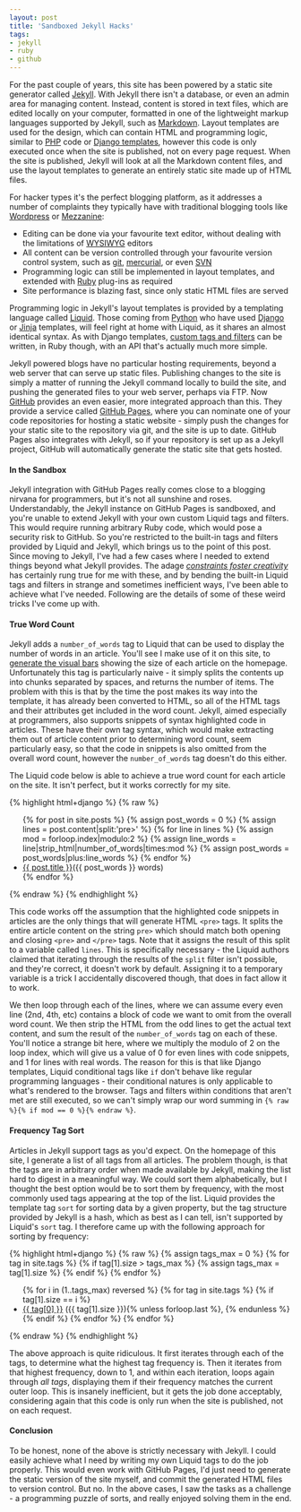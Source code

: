 ```yaml
---
layout: post
title: 'Sandboxed Jekyll Hacks'
tags:
- jekyll
- ruby
- github
---
```


For the past couple of years, this site has been powered by a static site generator called [Jekyll][jekyll]. With Jekyll there isn't a database, or even an admin area for managing content. Instead, content is stored in text files, which are edited locally on your computer, formatted in one of the lightweight markup languages supported by Jekyll, such as [Markdown][markdown]. Layout templates are used for the design, which can contain HTML and programming logic, similar to [PHP][php] code or [Django templates][django-templates], however this code is only executed once when the site is published, not on every page request. When the site is published, Jekyll will look at all the Markdown content files, and use the layout templates to generate an entirely static site made up of HTML files.

For hacker types it's the perfect blogging platform, as it addresses a number of complaints they typically have with traditional blogging tools like [Wordpress][wordpress] or [Mezzanine][mezzanine]:

* Editing can be done via your favourite text editor, without dealing with the limitations of [WYSIWYG][wysiwyg] editors
* All content can be version controlled through your favourite version control system, such as [git][git], [mercurial][mercurial], or even [SVN][svn]
* Programming logic can still be implemented in layout templates, and extended with [Ruby][ruby] plug-ins as required
* Site performance is blazing fast, since only static HTML files are served

Programming logic in Jekyll's layout templates is provided by a templating language called [Liquid][liquid]. Those coming from [Python][python] who have used [Django][django-templates] or [Jinja][jinja] templates, will feel right at home with Liquid, as it shares an almost  identical syntax. As with Django templates, [custom tags and filters][liquid-plugins] can be written, in Ruby though, with an API that's actually much more simple.

Jekyll powered blogs have no particular hosting requirements, beyond a web server that can serve up static files. Publishing changes to the site is simply a matter of running the Jekyll command locally to build the site, and pushing the generated files to your web server, perhaps via FTP. Now [GitHub][github] provides an even easier, more integrated approach than this. They provide a service called [GitHub Pages][github-pages], where you can nominate one of your code repositories for hosting a static website - simply push the changes for your static site to the repository via git, and the site is up to date. GitHub Pages also integrates with Jekyll, so if your repository is set up as a Jekyll project, GitHub will automatically generate the static site that gets hosted.

#### In the Sandbox

Jekyll integration with GitHub Pages really comes close to a blogging nirvana for programmers, but it's not all sunshine and roses. Understandably, the Jekyll instance on GitHub Pages is sandboxed, and you're unable to extend Jekyll with your own custom Liquid tags and filters. This would require running arbitrary Ruby code, which would pose a security risk to GitHub. So you're restricted to the built-in tags and filters provided by Liquid and Jekyll, which brings us to the point of this post. Since moving to Jekyll, I've had a few cases where I needed to extend things beyond what Jekyll provides. The adage _[constraints foster creativity][constraints]_ has certainly rung true for me with these, and by bending the built-in Liquid tags and filters in strange and sometimes inefficient ways, I've been able to achieve what I've needed. Following are the details of some of these weird tricks I've come up with.

#### True Word Count

Jekyll adds a `number_of_words` tag to Liquid that can be used to display the number of words in an article. You'll see I make use of it on this site, to [generate the visual bars][blog-home] showing the size of each article on the homepage. Unfortunately this tag is particularly naive - it simply splits the contents up into chunks separated by spaces, and returns the number of items. The problem with this is that by the time the post makes its way into the template, it has already been converted to HTML, so all of the HTML tags and their attributes get included in the word count. Jekyll, aimed especially at programmers, also supports snippets of syntax highlighted code in articles. These have their own tag syntax, which would make extracting them out of article content prior to determining word count, seem particularly easy, so that the code in snippets is also omitted from the overall word count, however the `number_of_words` tag doesn't do this either.

The Liquid code below is able to achieve a true word count for each article on the site. It isn't perfect, but it works correctly for my site.

{% highlight html+django %}
{% raw %}
<ul>
{% for post in site.posts %}
    {% assign post_words = 0 %}
    {% assign lines = post.content|split:'pre>' %}
    {% for line in lines %}
        {% assign mod = forloop.index|modulo:2 %}
        {% assign line_words = line|strip_html|number_of_words|times:mod %}
        {% assign post_words = post_words|plus:line_words %}
    {% endfor %}
    <li><a href="{{ post.url }}">{{ post.title }}</a>({{ post_words }} words)</li>
{% endfor %}
</ul>
{% endraw %}
{% endhighlight %}

This code works off the assumption that the highlighted code snippets in articles are the only things that will generate HTML `<pre>` tags. It splits the entire article content on the string `pre>` which should match both opening and closing `<pre>` and `</pre>` tags. Note that it assigns the result of this split to a variable called `lines`. This is specifically necessary - the Liquid authors claimed that iterating through the results of the `split` filter isn't possible, and they're correct, it doesn't work by default. Assigning it to a temporary variable is a trick I accidentally discovered though, that does in fact allow it to work.

We then loop through each of the lines, where we can assume every even line (2nd, 4th, etc) contains a block of code we want to omit from the overall word count. We then strip the HTML from the odd lines to get the actual text content, and sum the result of the `number_of_words` tag on each of these. You'll notice a strange bit here, where we multiply the modulo of 2 on the loop index, which will give us a value of 0 for even lines with code snippets, and 1 for lines with real words. The reason for this is that like Django templates, Liquid conditional tags like `if` don't behave like regular programming languages - their conditional natures is only applicable to what's rendered to the browser. Tags and filters within conditions that aren't met are still executed, so we can't simply wrap our word summing in `{% raw %}{% if mod == 0 %}{% endraw %}`.

#### Frequency Tag Sort

Articles in Jekyll support tags as you'd expect. On the homepage of this site, I generate a list of all tags from all articles. The problem though, is that the tags are in arbitrary order when made available by Jekyll, making the list hard to digest in a meaningful way. We could sort them alphabetically, but I thought the best option would be to sort them by frequency, with the most commonly used tags appearing at the top of the list. Liquid provides the template tag ``sort`` for sorting data by a given property, but the tag structure provided by Jekyll is a hash, which as best as I can tell, isn't supported by Liquid's ``sort`` tag. I therefore came up with the following approach for sorting by frequency:

{% highlight html+django %}
{% raw %}
{% assign tags_max = 0 %}
{% for tag in site.tags %}
    {% if tag[1].size > tags_max %}
        {% assign tags_max = tag[1].size %}
    {% endif %}
{% endfor %}

<ul>
{% for i in (1..tags_max) reversed %}
    {% for tag in site.tags %}
        {% if tag[1].size == i %}
        <li>
            <a href="/tag/{{ tag[0] }}/">{{ tag[0] }}</a>
            ({{ tag[1].size }}){% unless forloop.last %}, {% endunless %}
        </li>
        {% endif %}
    {% endfor %}
{% endfor %}
</ul>
{% endraw %}
{% endhighlight %}

The above approach is quite ridiculous. It first iterates through each of the tags, to determine what the highest tag frequency is. Then it iterates from that highest frequency, down to 1, and within each iteration, loops again through _all tags_, displaying them if their frequency matches the current outer loop. This is insanely inefficient, but it gets the job done acceptably, considering again that this code is only run when the site is published, not on each request.

#### Conclusion

To be honest, none of the above is strictly necessary with Jekyll. I could easily achieve what I need by writing my own Liquid tags to do the job properly. This would even work with GitHub Pages, I'd just need to generate the static version of the site myself, and commit the generated HTML files to version control. But no. In the above cases, I saw the tasks as a challenge - a programming puzzle of sorts, and really enjoyed solving them in the end.

[jekyll]: http://jekyllrb.com
[markdown]: http://daringfireball.net/projects/markdown/
[php]: http://me.veekun.com/blog/2012/04/09/php-a-fractal-of-bad-design/
[django-templates]: https://docs.djangoproject.com/en/dev/topics/templates/
[wordpress]: http://wordpress.com
[mezzanine]: http://mezzanine.jupo.org
[wysiwyg]: http://en.wikipedia.org/wiki/WYSIWYG
[git]: http://git-scm.com/
[mercurial]: http://mercurial.selenic.com
[svn]: http://subversion.tigris.org
[ruby]: http://www.ruby-lang.org
[liquid]: https://github.com/Shopify/liquid
[python]: http://python.org
[jinja]: http://jinja.pocoo.org
[liquid-plugins]: https://github.com/Shopify/liquid/wiki/Liquid-for-Programmers#create-your-own-filters
[github]: https://github.com
[github-pages]: http://pages.github.com
[constraints]: http://37signals.com/svn/archives2/how_the_lack_of_constraints_killed_the_quality_of_star_wars.php
[blog-home]: /
